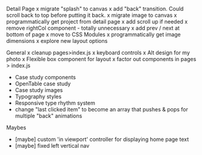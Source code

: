 


Detail Page
x migrate "splash" to canvas
x add "back" transition. Could scroll back to top before putting it back.
x migrate image to canvas
x programmatically get project from detail page
x add scroll up if needed
x remove rightCol component - totally unnecessary
x add prev / next at bottom of page
x move to CSS Modules
x programmatically get image dimensions
x explore new layout options

General
x cleanup pages>index.js
x keyboard controls
x Alt design for my photo
x Flexible box component for layout
x factor out components in pages > index.js

- Case study components
- OpenTable case study
- Case study images
- Typography styles
- Responsive type rhythm system
- change "last clicked item" to become an array that pushes & pops for multiple "back" animations

Maybes
- [maybe] custom 'in viewport' controller for displaying home page text
- [maybe] fixed left vertical nav
